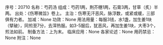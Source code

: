 序号：20710
名称：芍药汤
组成：芍药1两，荆芥穗1两，石膏3两，甘草（炙）半两。
出处：《伤寒微旨》卷上。
主治：伤寒无汗恶风，脉浮数，或紧或缓，三部俱有力者。
加减：None
功效：None
用法用量：每服3钱，水1盏，加生姜1块（擘破），同煎至7分，去滓热服。如3-5服后，犹恶风，再加生姜1块，大枣3个，煎法如前。
制备方法：上为末。
临床应用：None
各家论述：None
用药禁忌：None
附注：None
